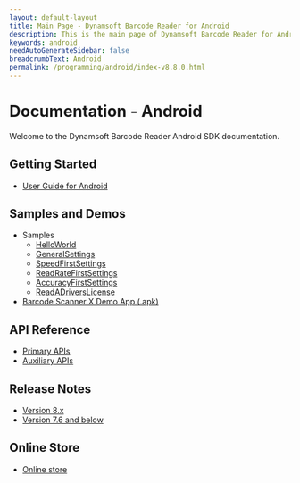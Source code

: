 ```yaml
---
layout: default-layout
title: Main Page - Dynamsoft Barcode Reader for Android
description: This is the main page of Dynamsoft Barcode Reader for Android SDK.
keywords: android
needAutoGenerateSidebar: false
breadcrumbText: Android
permalink: /programming/android/index-v8.8.0.html
---
```



# Documentation - Android

Welcome to the Dynamsoft Barcode Reader Android SDK documentation.

## Getting Started

- [User Guide for Android](user-guide.html)

## Samples and Demos

- Samples
  - [HelloWorld](samples/helloworld.html)
  - [GeneralSettings](samples/general.html)
  - [SpeedFirstSettings](samples/speed.html)
  - [ReadRateFirstSettings](samples/read-rate.html)
  - [AccuracyFirstSettings](samples/accuracy.html)
  - [ReadADriversLicense](samples/drivers-license.html)
- <a href="https://download2.dynamsoft.com/dbr/android/DynamsoftBarcodeReaderDemoAndroid-8.4.1.apk" target="_blank">Barcode Scanner X Demo App (.apk)</a>

## API Reference

- [Primary APIs](api-reference/primary-index.html)
- [Auxiliary APIs](api-reference/auxiliary-index.html)

## Release Notes

- [Version 8.x](release-notes/android-8.html)
- [Version 7.6 and below](release-notes/android-7.html)

## Online Store

- <a href="https://www.dynamsoft.com/store/dynamsoft-barcode-reader/#mobile" target="_blank">Online store</a>
